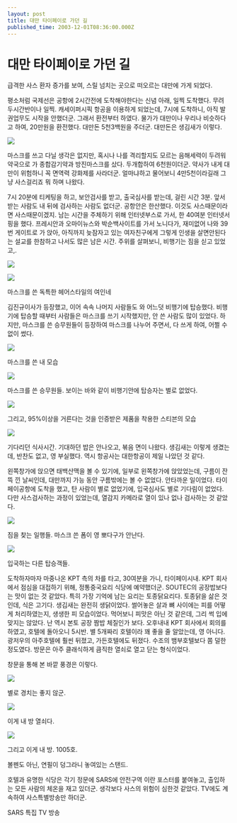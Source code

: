 ```yaml
---
layout: post
title: 대만 타이페이로 가던 길
published_time: 2003-12-01T08:36:00.000Z
---
```


# 대만 타이페이로 가던 길


급격한 사스 환자 증가를 보여, 스릴 넘치는 곳으로 떠오르는 대만에 가게 되었다.

평소처럼 국제선은 공항에 2시간전에 도착해야한다는 신념 아래, 일찍 도착했다. 무려 두시간반이나 일찍. 캐세이퍼시픽 항공을 이용하게 되었는데, 7시에 도착하니, 아직 발권업무도 시작을 안했더군. 그래서 환전부터 하였다. 물가가 대만이나 우리나 비슷하다고 하여, 20만원을 환전했다. 대만돈 5천3백원을 주더군. 대만돈은 생김새가 이렇다.

![](../pds/200911/23/80/a0109780_4b0a8db86398c.jpg)

마스크를 쓰고 다닐 생각은 없지만, 혹시나 나를 격리할지도 모르는 음해세력이 두려워 약국으로 가 종합감기약과 방진마스크를 샀다. 두개합하여 6천원이더군. 약사가 내게 대만이 위험하니 꼭 면역력 강화제를 사라더군. 얼마냐하고 물어보니 4만5천이라길래 그냥 사스걸리죠 뭐 하며 나왔다.

7시 20분에 티케팅을 하고, 보안검사를 받고, 출국심사를 받는데, 걸린 시간 3분. 앞서 받는 사람도 내 뒤에 검사하는 사람도 없더군. 공항안은 한산했다. 이것도 사스때문이라면 사스때문이겠지. 남는 시간을 주체하기 위해 인터넷부스로 가서, 한 40여분 인터넷서핑을 했다. 프레시안과 오마이뉴스와 박순백사이트를 가서 노니다가, 재미없어 나와 39번 게이트로 가 앉아, 아직까지 늦잠자고 있는 여자친구에게 그렇게 인생을 살면안된다는 설교를 한참하고 나서도 많은 남은 시간. 주위를 살펴보니, 비행기는 짐을 싣고 있었고,.

![](../pds/200911/23/80/a0109780_4b0a8db910521.jpg)

![](../pds/200911/23/80/a0109780_4b0a8dbb3c8e3.jpg)

마스크를 쓴 독특한 헤어스타일의 여인네

김진규이사가 등장했고, 이어 속속 나머지 사람들도 와 어느덧 비행기에 탑승했다. 비행기에 탑승할 때부터 사람들은 마스크를 쓰기 시작했지만, 안 쓴 사람도 많이 있었다. 하지만, 마스크를 쓴 승무원들이 등장하여 마스크를 나누어 주면서, 다 쓰게 하여, 어쩔 수 없이 썼다.

![](../pds/200911/23/80/a0109780_4b0a8dbca31a6.jpg)

마스크를 쓴 내 모습

![](../pds/200911/23/80/a0109780_4b0a8dbc768aa.jpg)

마스크를 쓴 승무원들. 보이는 바와 같이 비행기안에 탑승자는 별로 없었다.

![](../pds/200911/23/80/a0109780_4b0a8dbdd2fc3.jpg)

그리고, 95%이상을 거른다는 것을 인증받은 제품을 착용한 스티븐의 모습

![](../pds/200911/23/80/a0109780_4b0a8dbb5576f.jpg)

기다리던 식사시간. 기대하던 밥은 안나오고, 볶음 면이 나왔다. 생김새는 이렇게 생겼는데, 반찬도 없고, 영 부실했다. 역시 항공사는 대한항공이 제일 나았던 것 같다.

왼쪽창가에 앉으면 태백산맥을 볼 수 있기에, 일부로 왼쪽창가에 앉았었는데, 구름이 잔뜩 낀 날씨인데, 대만까지 가능 동안 구름밖에는 볼 수 없었다. 안타까운 일이었다. 타이페이공항에 도착을 했고, 탄 사람이 별로 없었기에, 입국심사도 별로 기다림이 없었다. 다만 사스검사하는 과정이 있었는데, 열감지 카메라로 열이 있나 없나 검사하는 것 같았다.

![](../pds/200911/23/80/a0109780_4b0a8df57880d.jpg)

짐을 찾는 일행들. 마스크 쓴 폼이 영 뽀다구가 안난다.

![](../pds/200911/23/80/a0109780_4b0a8dbef04cb.jpg)

입국하는 다른 탑승객들.

도착하자마자 마중나온 KPT 측의 차를 타고, 30여분을 가니, 타이페이시내. KPT 회사에서 점심을 대접하기 위해, 정통중국요리 식당에 예약했더군. SOUTEC의 공장밥보다는 맛이 없는 것 같았다. 특히 가장 기억에 남는 요리는 토종닭요리다. 토종닭을 삶은 것인데, 식은 고기다. 생김새는 완전히 생닭이었다. 썰어놓은 살과 뼈 사이에는 피를 어떻게 처리하였는지, 생생한 피 모습이었다. 먹어보니 피맛은 아닌 것 같은데, 그리 썩 입에 맞지는 않았다. 난 역시 본토 공장 짬밥 체질인가 보다. 오후내내 KPT 회사에서 회의를 하였고, 호텔에 돌아오니 5시반. 별 5개짜리 호텔이라 꽤 좋을 줄 알았는데, 영 아니다. 광저우의 아주호텔에 훨씬 뒤졌고, 가든호텔에도 뒤졌다. 수조의 뱀부호텔보다 쫌 덜한 정도였다. 방문은 아주 클래식하게 큼직한 열쇠로 열고 닫는 형식이었다.

창문을 통해 본 바깥 풍경은 이렇다.

![](../pds/200911/23/80/a0109780_4b0a8df6d3492.jpg)

별로 경치는 좋지 않군.

![](../pds/200911/23/80/a0109780_4b0a8dfb30d8e.jpg)

이게 내 방 열쇠다.

![](../pds/200911/23/80/a0109780_4b0a8dfa9663f.jpg)

그리고 이게 내 방. 1005호.

볼펜도 아닌, 연필이 덩그라니 놓여있는 스탠드.

호텔과 유명한 식당은 각기 정문에 SARS에 안전구역 이란 포스터를 붙여놓고, 출입하는 모든 사람의 체온을 재고 있더군. 생각보다 사스의 위험이 심한것 같았다. TV에도 계속하여 사스특별방송만 하더군.

SARS 특집 TV 방송

